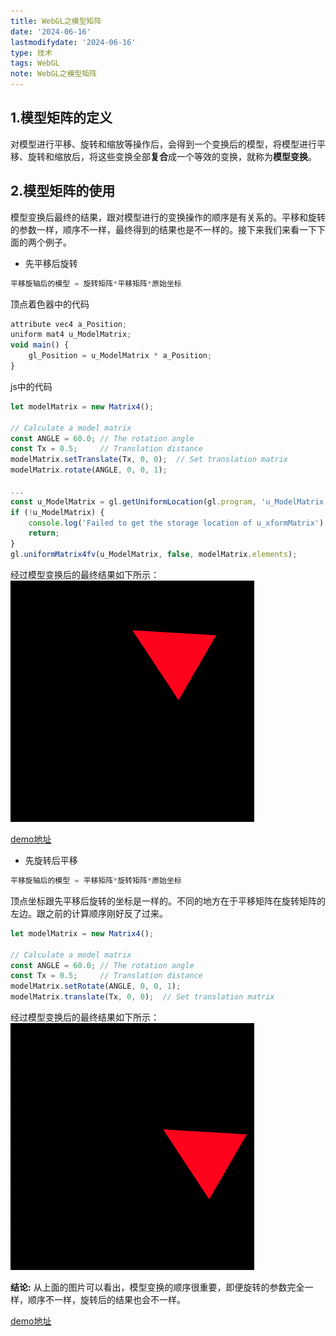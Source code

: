 ```yaml
---
title: WebGL之模型矩阵
date: '2024-06-16'
lastmodifydate: '2024-06-16'
type: 技术
tags: WebGL
note: WebGL之模型矩阵
---
```


## 1.模型矩阵的定义

对模型进行平移、旋转和缩放等操作后，会得到一个变换后的模型，将模型进行平移、旋转和缩放后，将这些变换全部**复合**成一个等效的变换，就称为**模型变换**。
## 2.模型矩阵的使用
模型变换后最终的结果，跟对模型进行的变换操作的顺序是有关系的。平移和旋转的参数一样，顺序不一样，最终得到的结果也是不一样的。接下来我们来看一下下面的两个例子。
+ 先平移后旋转
```js
平移旋轴后的模型 = 旋转矩阵*平移矩阵*原始坐标
```
顶点着色器中的代码
```js
attribute vec4 a_Position;
uniform mat4 u_ModelMatrix;
void main() {
    gl_Position = u_ModelMatrix * a_Position;
}
```
js中的代码
```js
let modelMatrix = new Matrix4();

// Calculate a model matrix
const ANGLE = 60.0; // The rotation angle
const Tx = 0.5;     // Translation distance
modelMatrix.setTranslate(Tx, 0, 0);  // Set translation matrix
modelMatrix.rotate(ANGLE, 0, 0, 1); 

...
const u_ModelMatrix = gl.getUniformLocation(gl.program, 'u_ModelMatrix');
if (!u_ModelMatrix) {
    console.log('Failed to get the storage location of u_xformMatrix');
    return;
}
gl.uniformMatrix4fv(u_ModelMatrix, false, modelMatrix.elements);
```

经过模型变换后的最终结果如下所示：
<img src='../../images/webgl/平移后旋转.png'>

[demo地址](https://github.com/tangjie-93/WebGL/blob/main/%E8%B7%9F%E7%9D%80%E5%AE%98%E7%BD%91%E5%AD%A6WebGL%2BWebGL%E7%BC%96%E7%A8%8B%E6%8C%87%E5%8D%97/%E6%97%8B%E8%BD%AC%E5%B9%B3%E7%A7%BB%E5%92%8C%E6%97%8B%E8%BD%AC/demo/%E5%B9%B3%E7%A7%BB%E5%90%8E%E5%86%8D%E6%97%8B%E8%BD%AC.html)

+ 先旋转后平移
```js
平移旋轴后的模型 = 平移矩阵*旋转矩阵*原始坐标
```
顶点坐标跟先平移后旋转的坐标是一样的。不同的地方在于平移矩阵在旋转矩阵的左边。跟之前的计算顺序刚好反了过来。
```js
let modelMatrix = new Matrix4();

// Calculate a model matrix
const ANGLE = 60.0; // The rotation angle
const Tx = 0.5;     // Translation distance
modelMatrix.setRotate(ANGLE, 0, 0, 1); 
modelMatrix.translate(Tx, 0, 0);  // Set translation matrix

```
经过模型变换后的最终结果如下所示：
<img src='../../images/webgl/旋转后平移.png'>

**结论:** 从上面的图片可以看出，模型变换的顺序很重要，即便旋转的参数完全一样，顺序不一样，旋转后的结果也会不一样。

[demo地址](https://github.com/tangjie-93/WebGL/blob/main/%E8%B7%9F%E7%9D%80%E5%AE%98%E7%BD%91%E5%AD%A6WebGL%2BWebGL%E7%BC%96%E7%A8%8B%E6%8C%87%E5%8D%97/%E6%97%8B%E8%BD%AC%E5%B9%B3%E7%A7%BB%E5%92%8C%E6%97%8B%E8%BD%AC/demo/%E6%97%8B%E8%BD%AC%E5%90%8E%E5%86%8D%E5%B9%B3%E7%A7%BB.html)

<Valine></Valine>